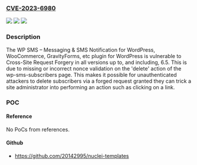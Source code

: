 ### [CVE-2023-6980](https://cve.mitre.org/cgi-bin/cvename.cgi?name=CVE-2023-6980)
![](https://img.shields.io/static/v1?label=Product&message=WP%20SMS%20%E2%80%93%20Messaging%20%26%20SMS%20Notification%20for%20WordPress%2C%20WooCommerce%2C%20GravityForms%2C%20etc&color=blue)
![](https://img.shields.io/static/v1?label=Version&message=*%3C%3D%206.5%20&color=brighgreen)
![](https://img.shields.io/static/v1?label=Vulnerability&message=CWE-352%20Cross-Site%20Request%20Forgery%20(CSRF)&color=brighgreen)

### Description

The WP SMS – Messaging & SMS Notification for WordPress, WooCommerce, GravityForms, etc plugin for WordPress is vulnerable to Cross-Site Request Forgery in all versions up to, and including, 6.5. This is due to missing or incorrect nonce validation on the 'delete' action of the wp-sms-subscribers page. This makes it possible for unauthenticated attackers to delete subscribers via a forged request granted they can trick a site administrator into performing an action such as clicking on a link.

### POC

#### Reference
No PoCs from references.

#### Github
- https://github.com/20142995/nuclei-templates

